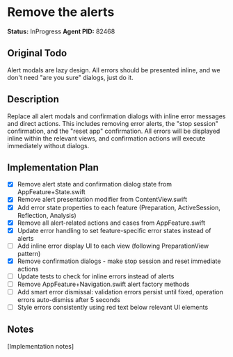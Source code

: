 # Remove the alerts
**Status:** InProgress
**Agent PID:** 82468

## Original Todo
Alert modals are lazy design. All errors should be presented inline, and we don't need "are you sure" dialogs, just do it.

## Description
Replace all alert modals and confirmation dialogs with inline error messages and direct actions. This includes removing error alerts, the "stop session" confirmation, and the "reset app" confirmation. All errors will be displayed inline within the relevant views, and confirmation actions will execute immediately without dialogs.

## Implementation Plan
- [x] Remove alert state and confirmation dialog state from AppFeature+State.swift
- [x] Remove alert presentation modifier from ContentView.swift
- [x] Add error state properties to each feature (Preparation, ActiveSession, Reflection, Analysis)
- [x] Remove all alert-related actions and cases from AppFeature.swift
- [x] Update error handling to set feature-specific error states instead of alerts
- [ ] Add inline error display UI to each view (following PreparationView pattern)
- [x] Remove confirmation dialogs - make stop session and reset immediate actions
- [ ] Update tests to check for inline errors instead of alerts
- [ ] Remove AppFeature+Navigation.swift alert factory methods
- [ ] Add smart error dismissal: validation errors persist until fixed, operation errors auto-dismiss after 5 seconds
- [ ] Style errors consistently using red text below relevant UI elements

## Notes
[Implementation notes]